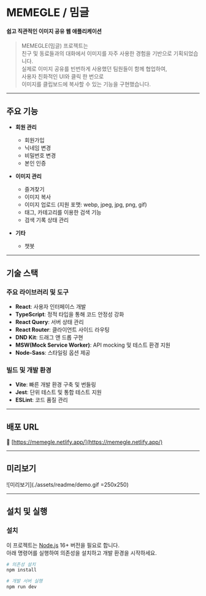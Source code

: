 # MEMEGLE / 밈글
#### 쉽고 직관적인 이미지 공유 웹 애플리케이션

> MEMEGLE(밈글) 프로젝트는  
> 친구 및 동료들과의 대화에서 이미지를 자주 사용한 경험을 기반으로 기획되었습니다.  
> 실제로 이미지 공유를 빈번하게 사용했던 팀원들이 함께 협업하여,  
> 사용자 친화적인 UI와 클릭 한 번으로  
> 이미지를 클립보드에 복사할 수 있는 기능을 구현했습니다.

---

## 주요 기능

- **회원 관리**
  - 회원가입
  - 닉네임 변경
  - 비밀번호 변경
  - 본인 인증

- **이미지 관리**
  - 즐겨찾기
  - 이미지 복사
  - 이미지 업로드 (지원 포맷: webp, jpeg, jpg, png, gif)
  - 태그, 카테고리를 이용한 검색 기능
  - 검색 기록 상태 관리

- **기타**
  - 챗봇

---

## 기술 스택

### 주요 라이브러리 및 도구

- **React**: 사용자 인터페이스 개발
- **TypeScript**: 정적 타입을 통해 코드 안정성 강화
- **React Query**: 서버 상태 관리
- **React Router**: 클라이언트 사이드 라우팅
- **DND Kit**: 드래그 앤 드롭 구현
- **MSW(Mock Service Worker)**: API mocking 및 테스트 환경 지원
- **Node-Sass**: 스타일링 옵션 제공

### 빌드 및 개발 환경

- **Vite**: 빠른 개발 환경 구축 및 번들링
- **Jest**: 단위 테스트 및 통합 테스트 지원
- **ESLint**: 코드 품질 관리

---

## 배포 URL

🔗 [https://memegle.netlify.app/](https://memegle.netlify.app/)

---

## 미리보기
![미리보기](./assets/readme/demo.gif =250x250)

---

## 설치 및 실행

### 설치

이 프로젝트는 [Node.js](https://nodejs.org/) 16+ 버전을 필요로 합니다.  
아래 명령어를 실행하여 의존성을 설치하고 개발 환경을 시작하세요.

```bash
# 의존성 설치
npm install

# 개발 서버 실행
npm run dev

